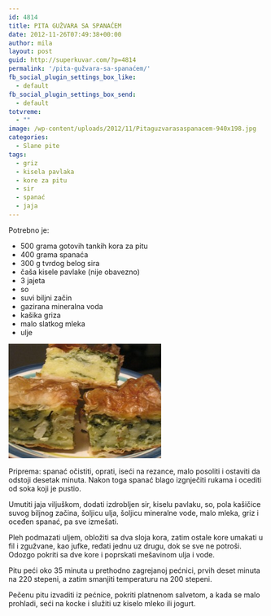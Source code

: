 ```yaml
---
id: 4814
title: PITA GUŽVARA SA SPANAĆEM
date: 2012-11-26T07:49:38+00:00
author: mila
layout: post
guid: http://superkuvar.com/?p=4814
permalink: '/pita-gužvara-sa-spanaćem/'
fb_social_plugin_settings_box_like:
  - default
fb_social_plugin_settings_box_send:
  - default
totvreme:
  - ""
image: /wp-content/uploads/2012/11/Pitaguzvarasaspanacem-940x198.jpg
categories:
  - Slane pite
tags:
  - griz
  - kisela pavlaka
  - kore za pitu
  - sir
  - spanać
  - jaja
---
```

Potrebno je:

  * 500 grama gotovih tankih kora za pitu
  * 400 grama spanaća
  * 300 g tvrdog belog sira
  * čaša kisele pavlake (nije obavezno)
  * 3 jajeta
  * so
  * suvi biljni začin
  * gazirana mineralna voda
  * kašika griza
  * malo slatkog mleka
  * ulje

<img class="alignnone size-medium wp-image-4815" title="Pitaguzvarasaspanacem" src="/wp-content/uploads/2012/11/Pitaguzvarasaspanacem-300x225.jpg" alt="" width="300" height="225" /> 

Priprema: spanać očistiti, oprati, iseći na rezance, malo posoliti i ostaviti da odstoji desetak minuta. Nakon toga spanać blago izgnječiti rukama i ocediti od soka koji je pustio.

Umutiti jaja viljuškom, dodati izdrobljen sir, kiselu pavlaku, so, pola kašičice suvog biljnog začina, šoljicu ulja, šoljicu mineralne vode, malo mleka, griz i oceđen spanać, pa sve izmešati.

Pleh podmazati uljem, obložiti sa dva sloja kora, zatim ostale kore umakati u fil i zgužvane, kao jufke, ređati jednu uz drugu, dok se sve ne potroši. Odozgo pokriti sa dve kore i poprskati mešavinom ulja i vode.

Pitu peći oko 35 minuta u prethodno zagrejanoj pećnici, prvih deset minuta na 220 stepeni, a zatim smanjiti temperaturu na 200 stepeni.

Pečenu pitu izvaditi iz pećnice, pokriti platnenom salvetom, a kada se malo prohladi, seći na kocke i služiti uz kiselo mleko ili jogurt.